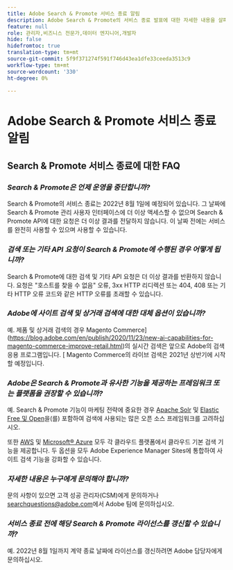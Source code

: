 ```yaml
---
title: Adobe Search & Promote 서비스 종료 알림
description: Adobe Search & Promote의 서비스 종료 발표에 대한 자세한 내용을 살펴보십시오.
feature: null
role: 관리자,비즈니스 전문가,데이터 엔지니어,개발자
hide: false
hidefromtoc: true
translation-type: tm+mt
source-git-commit: 5f9f371274f591f746d43ea1dfe33ceeda3513c9
workflow-type: tm+mt
source-wordcount: '330'
ht-degree: 0%

---
```



# Adobe Search &amp; Promote 서비스 종료 알림

## Search &amp; Promote 서비스 종료에 대한 FAQ

### **_Search &amp; Promote은 언제 운영을 중단합니까?_**

Search &amp; Promote의 서비스 종료는 2022년 8월 1일에 예정되어 있습니다. 그 날짜에 Search &amp; Promote 관리 사용자 인터페이스에 더 이상 액세스할 수 없으며 Search &amp; Promote API에 대한 요청은 더 이상 결과를 전달하지 않습니다. 이 날짜 전에는 서비스를 완전히 사용할 수 있으며 사용할 수 있습니다.

### **_검색 또는 기타 API 요청이 Search &amp; Promote에 수행된 경우 어떻게 됩니까?_**

Search &amp; Promote에 대한 검색 및 기타 API 요청은 더 이상 결과를 반환하지 않습니다. 요청은 &quot;호스트를 찾을 수 없음&quot; 오류, 3xx HTTP 리디렉션 또는 404, 408 또는 기타 HTTP 오류 코드와 같은 HTTP 오류를 초래할 수 있습니다.

### **_Adobe에 사이트 검색 및 상거래 검색에 대한 대체 옵션이 있습니까?_**

예. 제품 및 상거래 검색의 경우 Magento Commerce](https://blog.adobe.com/en/publish/2020/11/23/new-ai-capabilities-for-magento-commerce-improve-retail.html)의 실시간 검색은 앞으로 Adobe의 검색 응용 프로그램입니다. [ Magento Commerce의 라이브 검색은 2021년 상반기에 시작할 예정입니다.

### **_Adobe은 Search &amp; Promote과 유사한 기능을 제공하는 프레임워크 또는 플랫폼을 권장할 수 있습니까?_**

예. Search &amp; Promote 기능이 마케팅 전략에 중요한 경우 [Apache Solr](https://solr.apache.org/) 및 [Elastic Free 및 Open](https://www.elastic.co/about/free-and-open)을(를) 포함하여 검색에 사용되는 많은 오픈 소스 프레임워크를 고려하십시오.

또한 [AWS](https://aws.amazon.com/cloudsearch/) 및 [Microsoft® Azure](https://azure.microsoft.com/en-us/services/search/) 모두 각 클라우드 플랫폼에서 클라우드 기본 검색 기능을 제공합니다. 두 옵션을 모두 Adobe Experience Manager Sites에 통합하여 사이트 검색 기능을 강화할 수 있습니다.

### **_자세한 내용은 누구에게 문의해야 합니까?_**

문의 사항이 있으면 고객 성공 관리자(CSM)에게 문의하거나 [searchquestions@adobe.com](mailto:searchquestions@adobe.com)에서 Adobe 팀에 문의하십시오.

### **_서비스 종료 전에 해당 Search &amp; Promote 라이선스를 갱신할 수 있습니까?_**

예. 2022년 8월 1일까지 계약 종료 날짜에 라이선스를 갱신하려면 Adobe 담당자에게 문의하십시오.